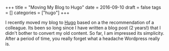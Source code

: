 +++
title = "Moving My Blog to Hugo"
date = 2016-09-10
draft = false
tags = []
categories = ["hugo"]
+++

I recently moved my blog to [Hugo](https://gohugo.io) based on a the recommendation of a colleague.  Its been so long since I have written a blog post (2 years!) that I didn't bother to convert my old content.  So far, I am impressed its simplicity.  After a period of time, you really forget what a headache Wordpress really is.
